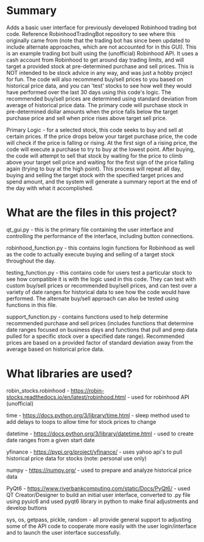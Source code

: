 # Summary
Adds a basic user interface for previously developed Robinhood trading bot code.  Reference RobinhoodTradingBot repository to see where this originally came from (note that the trading bot has since been updated to include alternate approaches, which are not accounted for in this GUI).  This is an example trading bot built using the (unofficial) Robinhood API. It uses a cash account from Robinhood to get around day trading limits, and will target a provided stock at pre-determined purchase and sell prices. This is NOT intended to be stock advice in any way, and was just a hobby project for fun. The code will also recommend buy/sell prices to you based on historical price data, and you can 'test' stocks to see how well they would have performed over the last 30 days using this code's logic. The recommended buy/sell prices are determined using standard deviation from average of historical price data. The primary code will purchase stock in pre-determined dollar amounts when the price falls below the target purchase price and sell when price rises above target sell price. 

Primary Logic - for a selected stock, this code seeks to buy and sell at certain prices. If the price drops below your target purchase price, the code will check if the price is falling or rising. At the first sign of a rising price, the code will execute a purchase to try to buy at the lowest point. After buying, the code will attempt to sell that stock by waiting for the price to climb above your target sell price and waiting for the first sign of the price falling again (trying to buy at the high point). This process will repeat all day, buying and selling the target stock with the specified target prices and spend amount, and the system will generate a summary report at the end of the day with what it accomplished.

# What are the files in this project?
qt_gui.py - this is the primary file containing the user interface and controlling the performance of the interface, including button connections.

robinhood_function.py - this contains login functions for Robinhood as well as the code to actually execute buying and selling of a target stock throughout the day.

testing_function.py - this contains code for users test a particular stock to see how compatible it is with the logic used in this code. They can test with custom buy/sell prices or recommended buy/sell prices, and can test over a variety of date ranges for historical data to see how the code would have performed. The alternate buy/sell approach can also be tested using functions in this file.

support_function.py - contains functions used to help determine recommended purchase and sell prices (includes functions that determine date ranges focused on business days and functions that pull and prep data pulled for a specific stock over a specified date range). Recommended prices are based on a provided factor of standard deviation away from the average based on historical price data.


# What libraries are used? 
robin_stocks.robinhood - https://robin-stocks.readthedocs.io/en/latest/robinhood.html - used for robinhood API (unofficial)

time - https://docs.python.org/3/library/time.html - sleep method used to add delays to loops to allow time for stock prices to change

datetime - https://docs.python.org/3/library/datetime.html - used to create date ranges from a given start date

yfinance - https://pypi.org/project/yfinance/ - uses yahoo api's to pull historical price data for stocks (note: personal use only)

numpy - https://numpy.org/ - used to prepare and analyze historical price data

PyQt6 - https://www.riverbankcomputing.com/static/Docs/PyQt6/ - used QT Creator/Designer to build an initial user interface, converted to .py file using pyuic6 and used pyqt6 library in python to make final adjustments and develop buttons

sys, os, getpass, pickle, random - all provide general support to adjusting some of the API code to cooperate more easily with the user login/interface and to launch the user interface successfully. 
